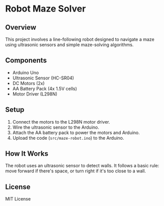 # Robot Maze Solver

## Overview
This project involves a line-following robot designed to navigate a maze using ultrasonic sensors and simple maze-solving algorithms.

## Components
- Arduino Uno
- Ultrasonic Sensor (HC-SR04)
- DC Motors (2x)
- AA Battery Pack (4x 1.5V cells)
- Motor Driver (L298N)

## Setup
1. Connect the motors to the L298N motor driver.
2. Wire the ultrasonic sensor to the Arduino.
3. Attach the AA battery pack to power the motors and Arduino.
4. Upload the code (`src/maze-robot.ino`) to the Arduino.

## How It Works
The robot uses an ultrasonic sensor to detect walls. It follows a basic rule: move forward if there's space, or turn right if it's too close to a wall.

## License
MIT License
